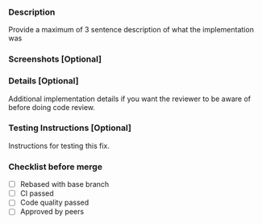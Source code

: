 ### Description
Provide a maximum of 3 sentence description of what the implementation was

### Screenshots [Optional]

### Details [Optional]
Additional implementation details if you want the reviewer to be aware of before doing code review.

### Testing Instructions [Optional]
Instructions for testing this fix.

### Checklist before merge
- [ ] Rebased with base branch
- [ ] CI passed
- [ ] Code quality passed
- [ ] Approved by peers
